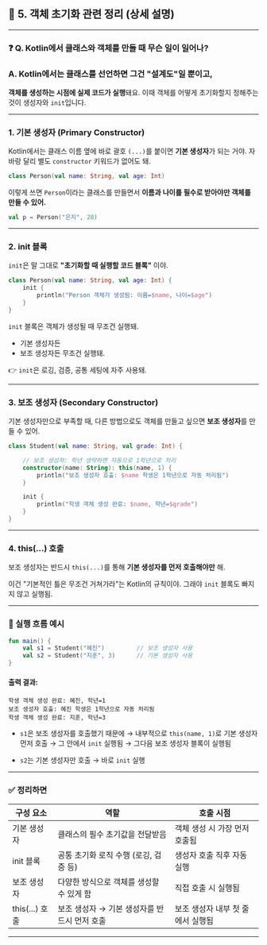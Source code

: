 ## 📘 5. 객체 초기화 관련 정리 (상세 설명)

---

### ❓ Q. Kotlin에서 클래스와 객체를 만들 때 무슨 일이 일어나?

### A. Kotlin에서는 클래스를 선언하면 그건 "설계도"일 뿐이고,

**객체를 생성하는 시점에 실제 코드가 실행**돼요.
이때 객체를 어떻게 초기화할지 정해주는 것이 생성자와 `init`입니다.

---

### 1. **기본 생성자 (Primary Constructor)**

Kotlin에서는 클래스 이름 옆에 바로 괄호 `(...)`를 붙이면
**기본 생성자**가 되는 거야. 자바랑 달리 별도 `constructor` 키워드가 없어도 돼.

```kotlin
class Person(val name: String, val age: Int)
```

이렇게 쓰면 `Person`이라는 클래스를 만들면서
**이름과 나이를 필수로 받아야만 객체를 만들 수 있어.**

```kotlin
val p = Person("은지", 28)
```

---

### 2. **init 블록**

`init`은 말 그대로 **"초기화할 때 실행할 코드 블록"** 이야.

```kotlin
class Person(val name: String, val age: Int) {
    init {
        println("Person 객체가 생성됨: 이름=$name, 나이=$age")
    }
}
```

`init` 블록은 객체가 생성될 때 무조건 실행돼.

* 기본 생성자든
* 보조 생성자든
  무조건 실행돼.

👉 `init`은 로깅, 검증, 공통 세팅에 자주 사용돼.

---

### 3. **보조 생성자 (Secondary Constructor)**

기본 생성자만으로 부족할 때, 다른 방법으로도 객체를 만들고 싶으면
**보조 생성자**를 만들 수 있어.

```kotlin
class Student(val name: String, val grade: Int) {

    // 보조 생성자: 학년 생략하면 자동으로 1학년으로 처리
    constructor(name: String): this(name, 1) {
        println("보조 생성자 호출: $name 학생은 1학년으로 자동 처리됨")
    }

    init {
        println("학생 객체 생성 완료: $name, 학년=$grade")
    }
}
```

---

### 4. **this(...) 호출**

보조 생성자는 반드시 `this(...)`를 통해
**기본 생성자를 먼저 호출해야만** 해.

이건 "기본적인 틀은 무조건 거쳐가라"는 Kotlin의 규칙이야.
그래야 `init` 블록도 빠지지 않고 실행됨.

---

### 🧪 실행 흐름 예시

```kotlin
fun main() {
    val s1 = Student("혜진")         // 보조 생성자 사용
    val s2 = Student("지훈", 3)      // 기본 생성자 사용
}
```

#### 출력 결과:

```
학생 객체 생성 완료: 혜진, 학년=1
보조 생성자 호출: 혜진 학생은 1학년으로 자동 처리됨
학생 객체 생성 완료: 지훈, 학년=3
```

* `s1`은 보조 생성자를 호출했기 때문에
  → 내부적으로 `this(name, 1)`로 기본 생성자 먼저 호출
  → 그 안에서 `init` 실행됨
  → 그다음 보조 생성자 블록이 실행됨

* `s2`는 기본 생성자만 호출 → 바로 `init` 실행

---

### ✅ 정리하면

| 구성 요소        | 역할                         | 호출 시점               |
| ------------ | -------------------------- | ------------------- |
| 기본 생성자       | 클래스의 필수 초기값을 전달받음          | 객체 생성 시 가장 먼저 호출됨   |
| init 블록      | 공통 초기화 로직 수행 (로깅, 검증 등)    | 생성자 호출 직후 자동 실행     |
| 보조 생성자       | 다양한 방식으로 객체를 생성할 수 있게 함    | 직접 호출 시 실행됨         |
| this(...) 호출 | 보조 생성자 → 기본 생성자를 반드시 먼저 호출 | 보조 생성자 내부 첫 줄에서 실행됨 |

---

